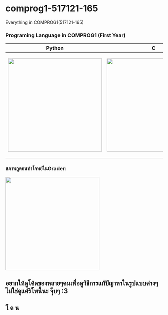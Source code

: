 # comprog1-517121-165
Everything in COMPROG1(517121-165)

### Programing Language in COMPROG1 (First Year)

<table>
    <thead>
        <th align="center">Python</th>
        <th align="center">C</th>
    </thead>
    <tbody>
        <td>
            <p align="center">
                <img src="https://media.tenor.com/8K-11cIclxkAAAAj/unt-unt-yellow-emoji.gif" height=300 width=300 />
            </p>
        </td>
        <td>
            <p align="center">
                <img src="https://media.tenor.com/f752Wkttd_IAAAAj/xd.gif" height=300 width=300 />
            </p>
        </td>
    </tbody>
</table>

### สภาพกูตอนทำโจทย์ในGrader:
<img src="https://media.tenor.com/8K-11cIclxkAAAAj/unt-unt-yellow-emoji.gif" height=300 width=300 />

## อยากให้ดูโค้ดของหลายๆคนเพื่อดูวิธีการแก้ปัญาหาในรูปแบบต่างๆ ไม่ใช่ดูแค่รีโพนี้นะ จุ๊บๆ :3

## โ ด น
